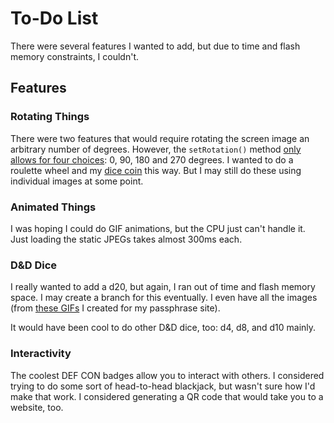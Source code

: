# To-Do List

There were several features I wanted to add, but due to time and flash memory constraints, I couldn't.

## Features

### Rotating Things

There were two features that would require rotating the screen image an arbitrary number of degrees. However, the `setRotation()` method [only allows for four choices](https://learn.adafruit.com/adafruit-gfx-graphics-library/rotating-the-display?view=all#rotating-the-display=): 0, 90, 180 and 270 degrees. I wanted to do a roulette wheel and my [dice coin](https://d20key.com/#/coin) this way. But I may still do these using individual images at some point.

### Animated Things

I was hoping I could do GIF animations, but the CPU just can't handle it. Just loading the static JPEGs takes almost 300ms each.

### D&D Dice

I really wanted to add a d20, but again, I ran out of time and flash memory space. I may create a branch for this eventually. I even have all the images (from [these GIFs](https://d20key.com/#/) I created for my passphrase site).

It would have been cool to do other D&D dice, too: d4, d8, and d10 mainly.

### Interactivity

The coolest DEF CON badges allow you to interact with others. I considered trying to do some sort of head-to-head blackjack, but wasn't sure how I'd make that work. I considered generating a QR code that would take you to a website, too.